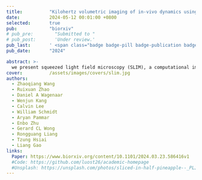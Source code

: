 ```yaml
---
title:          "Kilohertz volumetric imaging of in-vivo dynamics using squeezed light field microscopy"
date:           2024-05-12 00:01:00 +0800
selected:       true
pub:            "biorxiv"
# pub_pre:        "Submitted to "
# pub_post:       'Under review.'
pub_last:       ' <span class="badge badge-pill badge-publication badge-success">Spotlight</span>'
pub_date:       "2024"

abstract: >-
  we present squeezed light field microscopy (SLIM), a computational imaging method that enables rapid detection of high-resolution three-dimensional (3D) light signals using only a single, low-format camera sensor area. SLIM pushes the boundaries of 3D optical microscopy, achieving over one thousand volumes per second across a large field of view of 550 μm in diameter and 300 μm in depth. Using SLIM, we demonstrated blood cell velocimetry across the embryonic zebrafish brain and in a free-moving tail exhibiting high-frequency swinging motion. 
cover:          /assets/images/covers/slim.jpg
authors:
  - Zhaoqiang Wang
  - Ruixuan Zhao
  - Daniel A Wagenaar
  - Wenjun Kang
  - Calvin Lee
  - William Schmidt
  - Aryan Pammar
  - Enbo Zhu
  - Gerard CL Wong
  - Rongguang Liang
  - Tzung Hsiai
  - Liang Gao
links:
  Paper: https://www.biorxiv.org/content/10.1101/2024.03.23.586416v1
  #Code: https://github.com/luost26/academic-homepage
  #Unsplash: https://unsplash.com/photos/sliced-in-half-pineapple--_PLJZmHZzk
---
```

